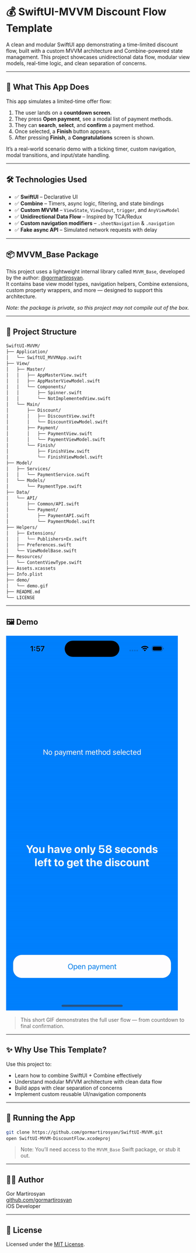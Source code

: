 # 💰 SwiftUI-MVVM Discount Flow Template

A clean and modular SwiftUI app demonstrating a time-limited discount flow, built with a custom MVVM architecture and Combine-powered state management. This project showcases unidirectional data flow, modular view models, real-time logic, and clean separation of concerns.

---

## 📱 What This App Does

This app simulates a limited-time offer flow:
1. The user lands on a **countdown screen**.
2. They press **Open payment**, see a modal list of payment methods.
3. They can **search**, **select**, and **confirm** a payment method.
4. Once selected, a **Finish** button appears.
5. After pressing **Finish**, a **Congratulations** screen is shown.

It’s a real-world scenario demo with a ticking timer, custom navigation, modal transitions, and input/state handling.

---

## 🛠 Technologies Used

- ✅ **SwiftUI** – Declarative UI
- ✅ **Combine** – Timers, async logic, filtering, and state bindings
- ✅ **Custom MVVM** – `ViewState`, `ViewInput`, `trigger`, and `AnyViewModel`
- ✅ **Unidirectional Data Flow** – Inspired by TCA/Redux
- ✅ **Custom navigation modifiers** – `.sheetNavigation` & `.navigation`
- ✅ **Fake async API** – Simulated network requests with delay

---

## 📦 MVVM_Base Package

This project uses a lightweight internal library called `MVVM_Base`, developed by the author: [@gormartirosyan](https://github.com/gormartirosyan).  
It contains base view model types, navigation helpers, Combine extensions, custom property wrappers, and more — designed to support this architecture.

_Note: the package is private, so this project may not compile out of the box._

---

## 📂 Project Structure

```
SwiftUI-MVVM/
├── Application/
│   └── SwiftUI_MVVMApp.swift
├── View/
│   ├── Master/
│   │   ├── AppMasterView.swift
│   │   ├── AppMasterViewModel.swift
│   │   └── Components/
│   │       ├── Spinner.swift
│   │       └── NotImplementedView.swift
│   └── Main/
│       ├── Discount/
│       │   ├── DiscountView.swift
│       │   └── DiscountViewModel.swift
│       ├── Payment/
│       │   ├── PaymentView.swift
│       │   └── PaymentViewModel.swift
│       └── Finish/
│           ├── FinishView.swift
│           └── FinishViewModel.swift
├── Model/
│   ├── Services/
│   │   └── PaymentService.swift
│   └── Models/
│       └── PaymentType.swift
├── Data/
│   └── API/
│       ├── Common/API.swift
│       └── Payment/
│           ├── PaymentAPI.swift
│           └── PaymentModel.swift
├── Helpers/
│   ├── Extensions/
│   │   └── Publishers+Ex.swift
│   ├── Preferences.swift
│   └── ViewModelBase.swift
├── Resources/
│   └── ContentViewType.swift
├── Assets.xcassets
├── Info.plist
├── demo/
│   └── demo.gif
├── README.md
└── LICENSE
```

---

## 🖼 Demo

![Demo](demo/demo.gif)

> This short GIF demonstrates the full user flow — from countdown to final confirmation.

---

## ✨ Why Use This Template?

Use this project to:
- Learn how to combine SwiftUI + Combine effectively
- Understand modular MVVM architecture with clean data flow
- Build apps with clear separation of concerns
- Implement custom reusable UI/navigation components

---

## 🔧 Running the App

```bash
git clone https://github.com/gormartirosyan/SwiftUI-MVVM.git
open SwiftUI-MVVM-DiscountFlow.xcodeproj
```

> Note: You’ll need access to the `MVVM_Base` Swift package, or stub it out.

---

## 🧑‍💻 Author

Gor Martirosyan  
[github.com/gormartirosyan](https://github.com/gormartirosyan)  
iOS Developer

---

## 📄 License

Licensed under the [MIT License](LICENSE).
